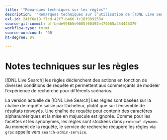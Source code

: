 ```yaml
---
title: '"Remarques techniques sur les règles"'
description: '"Remarques techniques sur l’utilisation de [!DNL Live Search] règles."'
exl-id: 24ff6a19-f7cd-42f7-b466-fc18f9091504
source-git-commit: bffbede99865e9085f60392e474065a454446370
workflow-type: tm+mt
source-wordcount: '90'
ht-degree: 0%

---
```


# Notes techniques sur les règles

[!DNL Live Search] les règles déclenchent des actions en fonction de diverses conditions de requête et permettent aux commerçants de modeler l’expérience de recherche pour différents scénarios.

La version actuelle de [!DNL Live Search] Les règles sont basées sur la chaîne de requête saisie par l’acheteur, plutôt que sur l’ensemble de résultats renvoyés. Une chaîne de requête peut contenir des caractères alphanumériques et la mise en majuscule est ignorée. Comme pour les facettes et les synonymes, les règles sont stockées dans `protobuf dynamo`. Au moment de la requête, le service de recherche récupère les règles via `grpc` appelle vers `search-admin-service`.
